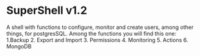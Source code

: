 # SuperShell v1.2
A shell with functions to configure, monitor and create users, among other things, for postgresSQL. 
Among the functions you will find this one:  
1.Backup
2. Export and Import
3. Permissions
4. Monitoring
5. Actions 
6. MongoDB
